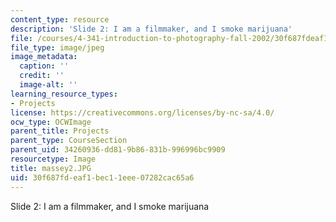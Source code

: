 ```yaml
---
content_type: resource
description: 'Slide 2: I am a filmmaker, and I smoke marijuana'
file: /courses/4-341-introduction-to-photography-fall-2002/30f687fdeaf1bec11eee07282cac65a6_massey2.JPG
file_type: image/jpeg
image_metadata:
  caption: ''
  credit: ''
  image-alt: ''
learning_resource_types:
- Projects
license: https://creativecommons.org/licenses/by-nc-sa/4.0/
ocw_type: OCWImage
parent_title: Projects
parent_type: CourseSection
parent_uid: 34260936-dd81-9b86-831b-996996bc9909
resourcetype: Image
title: massey2.JPG
uid: 30f687fd-eaf1-bec1-1eee-07282cac65a6
---
```

Slide 2: I am a filmmaker, and I smoke marijuana